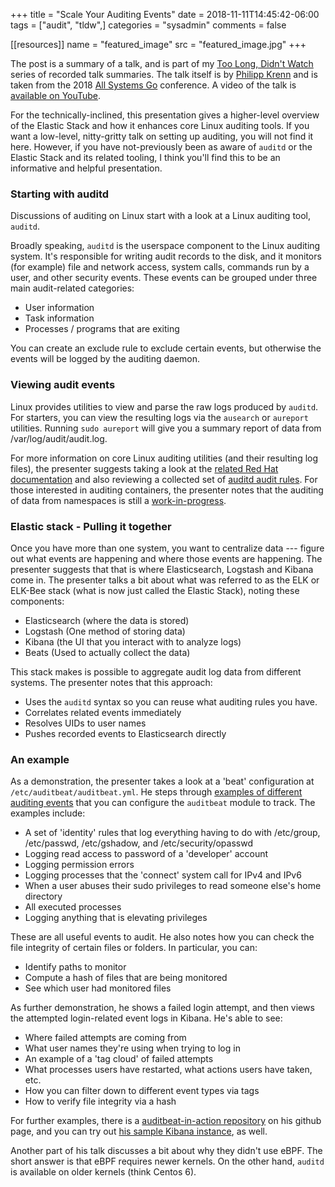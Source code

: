 +++
title = "Scale Your Auditing Events"
date = 2018-11-11T14:45:42-06:00
tags = ["audit", "tldw",]
categories = "sysadmin"
comments = false

[[resources]]
  name = "featured_image"
  src = "featured_image.jpg"
+++

The post is a summary of a talk, and is part of my
[Too Long, Didn't Watch](/tags/tldw) series of recorded talk summaries. The
talk itself is by [Philipp Krenn](https://xeraa.net/en/) and is taken from the
2018 [All Systems Go](https://cfp.all-systems-go.io/en/ASG2018/public/schedule)
conference. A video of the talk is
[available on YouTube](https://www.youtube.com/watch?v=MZVJuBitsmI).

For the technically-inclined, this presentation gives a higher-level overview
of the Elastic Stack and how it enhances core Linux auditing tools. If you want
a low-level, nitty-gritty talk on setting up auditing, you will not find it here.
However, if you have not-previously been as aware of `auditd` or the Elastic
Stack and its related tooling, I think you'll find this to be an informative
and helpful presentation.

### Starting with auditd

Discussions of auditing on Linux start with a look at a Linux auditing tool,
`auditd`.

Broadly speaking, `auditd` is the userspace component to the Linux auditing
system. It's responsible for writing audit records to the disk, and it
monitors (for example) file and network access, system calls, commands run by
a user, and other security events. These events can be grouped under three
main audit-related categories:

- User information
- Task information
- Processes / programs that are exiting

You can create an exclude rule to exclude certain events, but otherwise the
events will be logged by the auditing daemon.

### Viewing audit events

Linux provides utilities to view and parse the raw logs produced by `auditd`.
For starters, you can view the resulting logs via the `ausearch` or `aureport`
utilities. Running `sudo aureport` will give you a summary report of data
from /var/log/audit/audit.log. 

For more information on core Linux auditing utilities (and their resulting log
files), the presenter suggests taking a look at the
[related Red Hat documentation](https://access.redhat.com/documentation/en-US/red_hat_enterprise_linux/7/html/security_guide/sec-understanding_audit_log_files)
and also reviewing a collected set of 
[auditd audit rules](https://github.com/linux-audit/audit-userspace/tree/master/rules).
For those interested in auditing containers, the presenter notes that the
auditing of data from namespaces is still a
[work-in-progress](https://github.com/linux-audit/audit-kernel/issues/32#issuecomment-395052938).

### Elastic stack - Pulling it together

Once you have more than one system, you want to centralize data --- figure
out what events are happening and where those events are happening. The
presenter suggests that that is where Elasticsearch, Logstash and Kibana come
in. The presenter talks a bit about what was referred to as the ELK or ELK-Bee
stack (what is now just called the Elastic Stack), noting these components:

- Elasticsearch (where the data is stored)
- Logstash (One method of storing data)
- Kibana (the UI that you interact with to analyze logs)
- Beats (Used to actually collect the data)

This stack makes is possible to aggregate audit log data from different
systems. The presenter notes that this approach:

- Uses the `auditd` syntax so you can reuse what auditing rules you have.
- Correlates related events immediately
- Resolves UIDs to user names
- Pushes recorded events to Elasticsearch directly

### An example

As a demonstration, the presenter takes a look at a 'beat' configuration at
`/etc/auditbeat/auditbeat.yml`. He steps through
[examples of different auditing events](https://youtu.be/MZVJuBitsmI?t=611) that
you can configure the `auditbeat` module to track. The examples include:

- A set of 'identity' rules that log everything having to do with /etc/group,
  /etc/passwd, /etc/gshadow, and /etc/security/opasswd
- Logging read access to password of a 'developer' account
- Logging permission errors
- Logging processes that the 'connect' system call for IPv4 and IPv6
- When a user abuses their sudo privileges to read someone else's home
  directory
- All executed processes
- Logging anything that is elevating privileges

These are all useful events to audit. He also notes how you can check the file
integrity of certain files or folders. In particular, you can:

- Identify paths to monitor
- Compute a hash of files that are being monitored
- See which user had monitored files

As further demonstration, he shows a failed login attempt, and then views the
attempted login-related event logs in Kibana. He's able to see:

- Where failed attempts are coming from
- What user names they're using when trying to log in
- An example of a 'tag cloud' of failed attempts
- What processes users have restarted, what actions users have taken, etc.
- How you can filter down to different event types via tags
- How to verify file integrity via a hash

For further examples, there is a 
[auditbeat-in-action repository](https://github.com/xeraa/auditbeat-in-action)
on his github page, and you can try out
[his sample Kibana instance](https://dashboard.xeraa.wtf), as well.

Another part of his talk discusses a bit about why they didn't use eBPF. The
short answer is that eBPF requires newer kernels. On the other hand, `auditd`
is available on older kernels (think Centos 6).
